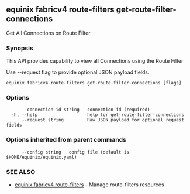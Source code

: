 ## equinix fabricv4 route-filters get-route-filter-connections

Get All Connections on Route Filter

### Synopsis

This API provides capability to view all Connections using the Route Filter

Use --request flag to provide optional JSON payload fields.

```
equinix fabricv4 route-filters get-route-filter-connections [flags]
```

### Options

```
      --connection-id string   connection-id (required)
  -h, --help                   help for get-route-filter-connections
      --request string         Raw JSON payload for optional request fields
```

### Options inherited from parent commands

```
      --config string   config file (default is $HOME/equinix/equinix.yaml)
```

### SEE ALSO

* [equinix fabricv4 route-filters](equinix_fabricv4_route-filters.md)	 - Manage route-filters resources

